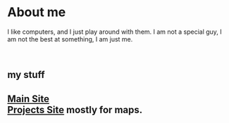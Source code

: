 # About me

I like computers, and I just play around with them. I am not a special guy, I am not the best at something, I am just me.

<br/>

## my stuff
[Main Site] <br>
[Projects Site] mostly for maps.
---

<br/>
<br/>

[Main Site]: https://LFGaming.nl
[Projects Site]: https://LFGaming.nl/projects
